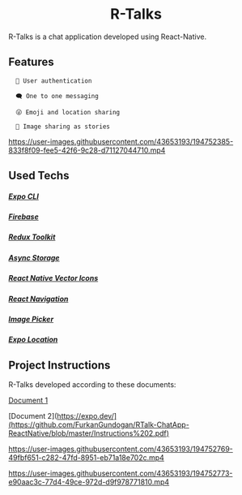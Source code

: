 

<h1 align="center">R-Talks</h1>
<p>R-Talks is a chat application developed using React-Native.</p>
<h2>Features</h2>

      🔑 User authentication 

      🗨️ One to one messaging

      😜 Emoji and location sharing

      📸 Image sharing as stories

https://user-images.githubusercontent.com/43653193/194752385-833f8f09-fee5-42f6-9c28-d71127044710.mp4

<h2>Used Techs</h2>

##### [Expo CLI](https://github.com/FurkanGundogan/RTalk-ChatApp-ReactNative/blob/master/Instructions1.pdf) 
##### [Firebase](https://github.com/FurkanGundogan/RTalk-ChatApp-ReactNative/blob/master/Instructions1.pdf) 
##### [Redux Toolkit](https://github.com/FurkanGundogan/RTalk-ChatApp-ReactNative/blob/master/Instructions1.pdf) 
##### [Async Storage](https://github.com/FurkanGundogan/RTalk-ChatApp-ReactNative/blob/master/Instructions1.pdf) 
##### [React Native Vector Icons](https://github.com/FurkanGundogan/RTalk-ChatApp-ReactNative/blob/master/Instructions1.pdf) 
##### [React Navigation](https://github.com/FurkanGundogan/RTalk-ChatApp-ReactNative/blob/master/Instructions1.pdf) 
##### [Image Picker](https://github.com/FurkanGundogan/RTalk-ChatApp-ReactNative/blob/master/Instructions1.pdf) 
##### [Expo Location](https://github.com/FurkanGundogan/RTalk-ChatApp-ReactNative/blob/master/Instructions1.pdf) 

<h2>Project Instructions</h2>
<p>R-Talks developed according to these documents:</p>

[Document 1](https://github.com/FurkanGundogan/RTalk-ChatApp-ReactNative/blob/master/Instructions1.pdf) 
      
[Document 2](https://expo.dev/](https://github.com/FurkanGundogan/RTalk-ChatApp-ReactNative/blob/master/Instructions%202.pdf) 









https://user-images.githubusercontent.com/43653193/194752769-49fbf651-c282-47fd-8951-eb71a18e702c.mp4



https://user-images.githubusercontent.com/43653193/194752773-e90aac3c-77d4-49ce-972d-d9f978771810.mp4

